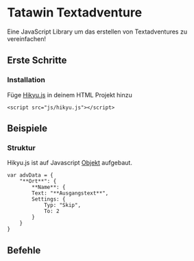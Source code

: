 # Tatawin Textadventure
Eine JavaScript Library um das erstellen von Textadventures zu vereinfachen!


## Erste Schritte

### Installation
Füge [Hikyu.js](http://semver.org/) in deinem HTML Projekt hinzu

```
<script src="js/hikyu.js"></script>
```


## Beispiele

### Struktur
Hikyu.js ist auf Javascript [Objekt](https://www.w3schools.com/js/js_objects.asp) aufgebaut.

```
var advData = {
    "**Ort**": {
        **Name**: {
        Text: "**Ausgangstext**",
        Settings: {
            Typ: "Skip",
            To: 2
        }
    }
}
```


## Befehle
